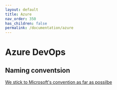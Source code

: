```yaml
---
layout: default
title: Azure
nav_order: 350
has_children: false
permalink: /documentation/azure
---
```


# Azure DevOps

## Naming conventsion
[We stick to Microsoft's convention as far as possilbe](https://docs.microsoft.com/en-us/azure/cloud-adoption-framework/ready/azure-best-practices/resource-naming)
